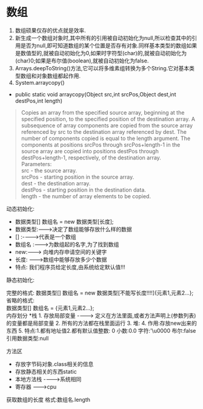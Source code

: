 # 数组

1. 数组硕果仅存的优点就是效率.
2. 新生成一个数组对象时,其中所有的引用被自动初始化为null,所以检查其中的引用是否为null,即可知道数组的某个位置是否存有对象.同样基本类型的数组如果是数值型的,就被自动初始化为0,如果时字符型(char)的,就被自动初始化为(char)0;如果是布尔值(boolean),就被自动初始化为false.
3. Arrays.deepToString()方法,它可以将多维素组转换为多个String.它对基本类型数组和对象数组都起作用.
4. System.arraycopy()

* public static void arraycopy(Object src,int srcPos,Object dest,int destPos,int length)

>Copies an array from the specified source array, beginning at the specified position, to the specified position of the destination array. A subsequence of array components are copied from the source array referenced by src to the destination array referenced by dest. The number of components copied is equal to the length argument. The components at positions srcPos through srcPos+length-1 in the source array are copied into positions destPos through destPos+length-1, respectively, of the destination array.  
Parameters:  
src - the source array.  
srcPos - starting position in the source array.  
dest - the destination array.  
destPos - starting position in the destination data.  
length - the number of array elements to be copied.

动态初始化:

* 数据类型[] 数组名 = new 数据类型[长度];
* 数据类型:--->决定了数组能够存放什么样的数据  
* [] :---->代表是一个数组  
* 数组名 :--->为数组起的名字,为了找到数组  
* new:---> 向堆内存申请空间的关键字  
* 长度: --->数组中能够存放多少个数据  
* 特点: 我们程序员给定长度,由系统给定默认值!!!

静态初始化:

完整的格式:  数据类型[] 数组名 = new 数据类型[不能写长度!!!!]{元素1,元素2...};
省略的格式:  
    数据类型[] 数组名 = {元素1,元素2...};  
内存划分
        *栈
        1. 存放局部变量 ----> 定义在方法里面,或者方法声明上(参数列表)的变量都是局部变量
        2. 所有的方法都在栈里面运行
        3. 堆:
        4. 作用:存放new出来的东西
        5. 特点:1.都有地址值2.都有默认值整数: 0  小数:0.0  字符:'\u0000 布尔:false  引用数据类型:null

方法区

* 存放字节码对象.class相关的信息
* 存放静态相关的东西static
* 本地方法栈 ---->系统相同
* 寄存器 --->cpu

获取数组的长度
    格式:数组名.length
